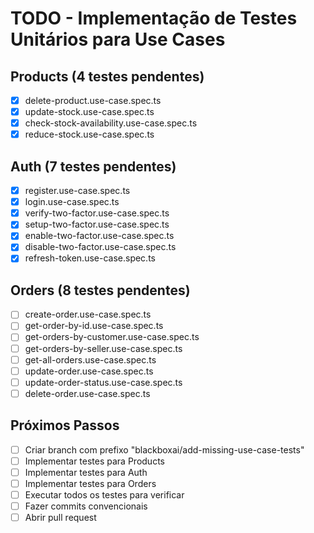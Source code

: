 # TODO - Implementação de Testes Unitários para Use Cases

## Products (4 testes pendentes)

- [x] delete-product.use-case.spec.ts
- [x] update-stock.use-case.spec.ts
- [x] check-stock-availability.use-case.spec.ts
- [x] reduce-stock.use-case.spec.ts

## Auth (7 testes pendentes)

- [x] register.use-case.spec.ts
- [x] login.use-case.spec.ts
- [x] verify-two-factor.use-case.spec.ts
- [x] setup-two-factor.use-case.spec.ts
- [x] enable-two-factor.use-case.spec.ts
- [x] disable-two-factor.use-case.spec.ts
- [x] refresh-token.use-case.spec.ts

## Orders (8 testes pendentes)

- [ ] create-order.use-case.spec.ts
- [ ] get-order-by-id.use-case.spec.ts
- [ ] get-orders-by-customer.use-case.spec.ts
- [ ] get-orders-by-seller.use-case.spec.ts
- [ ] get-all-orders.use-case.spec.ts
- [ ] update-order.use-case.spec.ts
- [ ] update-order-status.use-case.spec.ts
- [ ] delete-order.use-case.spec.ts

## Próximos Passos

- [ ] Criar branch com prefixo "blackboxai/add-missing-use-case-tests"
- [ ] Implementar testes para Products
- [ ] Implementar testes para Auth
- [ ] Implementar testes para Orders
- [ ] Executar todos os testes para verificar
- [ ] Fazer commits convencionais
- [ ] Abrir pull request
